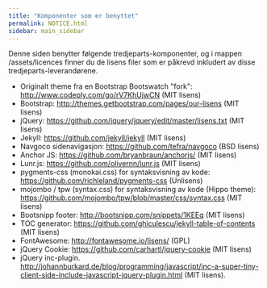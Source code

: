 ```yaml
---
title: "Komponenter som er benyttet"
permalink: NOTICE.html
sidebar: main_sidebar
---
```


Denne siden benytter følgende tredjeparts-komponenter, og i mappen /assets/licences finner du de lisens filer som er påkrevd inkludert av disse tredjeparts-leverandørene.


* Originalt theme fra en Bootstrap Bootswatch "fork": http://www.codeply.com/go/rV7KhUjwCN (MIT lisens)
* Bootstrap: http://themes.getbootstrap.com/pages/our-lisens (MIT lisens)
* jQuery: https://github.com/jquery/jquery/edit/master/lisens.txt (MIT lisens)
* Jekyll: https://github.com/jekyll/jekyll (MIT lisens)
* Navgoco sidenavigasjon: https://github.com/tefra/navgoco (BSD lisens)
* Anchor JS: https://github.com/bryanbraun/anchorjs/ (MIT lisens)
* Lunr.js: https://github.com/olivernn/lunr.js (MIT lisens)
* pygments-css (monokai.css) for syntaksvisning av kode: https://github.com/richleland/pygments-css (Unlisens)
* mojombo / tpw (syntax.css) for syntaksvisning av kode (Hippo theme): https://github.com/mojombo/tpw/blob/master/css/syntax.css (MIT lisens)
* Bootsnipp footer: http://bootsnipp.com/snippets/1KEEq (MIT lisens)
* TOC generator: https://github.com/ghiculescu/jekyll-table-of-contents (MIT lisens)
* FontAwesome: http://fontawesome.io/lisens/ (GPL)
* jQuery Cookie: https://github.com/carhartl/jquery-cookie (MIT lisens)
* jQuery inc-plugin. http://johannburkard.de/blog/programming/javascript/inc-a-super-tiny-client-side-include-javascript-jquery-plugin.html (MIT lisens).
